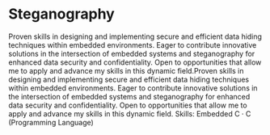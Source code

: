 # Steganography

Proven skills in designing and implementing secure and efficient data hiding techniques within embedded environments. Eager to contribute innovative solutions in the intersection of embedded systems and steganography for enhanced data security and confidentiality. Open to opportunities that allow me to apply and advance my skills in this dynamic field.Proven skills in designing and implementing secure and efficient data hiding techniques within embedded environments. Eager to contribute innovative solutions in the intersection of embedded systems and steganography for enhanced data security and confidentiality. Open to opportunities that allow me to apply and advance my skills in this dynamic field.
Skills: Embedded C · C (Programming Language)
